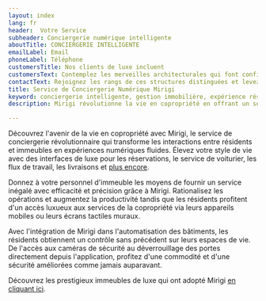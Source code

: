 ```yaml
---
layout: index
lang: fr
header:  Votre Service
subheader: Conciergerie numérique intelligente
aboutTitle: CONCIERGERIE INTELLIGENTE
emailLabel: Email
phoneLabel: Téléphone
customersTitle: Nos clients de luxe incluent
customersText: Contemplez les merveilles architecturales qui font confiance à Mirigi pour leur excellence opérationnelle. Ces bâtiments emblématiques font partie de notre clientèle estimée, montrant l'intégration transparente et l'efficacité supérieure que Mirigi apporte.
contactText: Rejoignez les rangs de ces structures distinguées et levez le potentiel de votre immeuble avec Mirigi. Contactez-nous via l'un de nos canaux pour planifier une démonstration et découvrir comment les services de conciergerie numérique de Mirigi peuvent dynamiser votre développement. Vivez la transformation et l'innovation que seul Mirigi peut offrir !
title: Service de Conciergerie Numérique Mirigi
keyword: conciergerie intelligente, gestion immobilière, expérience résident, immeuble intelligent, automatisation, vie de luxe
description: Mirigi révolutionne la vie en copropriété en offrant un service de conciergerie intelligente qui améliore les interactions entre les résidents et le bâtiment. Il fournit des interfaces de luxe pour divers services tels que les réservations, le voiturier et les livraisons, accessibles via des appareils mobiles ou des panneaux tactiles muraux. Mirigi permet au personnel du bâtiment d'offrir un service exceptionnel de manière efficace, optimisant les opérations et augmentant la productivité. Avec l'intégration dans l'automatisation du bâtiment, les résidents bénéficient d'un contrôle sans précédent sur leurs espaces de vie, y compris des fonctionnalités de sécurité.

---
```

Découvrez l'avenir de la vie en copropriété avec Mirigi, le service de conciergerie révolutionnaire qui transforme les interactions entre résidents et immeubles en expériences numériques fluides. Élevez votre style de vie avec des interfaces de luxe pour les réservations, le service de voiturier, les flux de travail, les livraisons et <a href='#features' class='js-scroll-trigger'>plus encore</a>.

Donnez à votre personnel d'immeuble les moyens de fournir un service inégalé avec efficacité et précision grâce à Mirigi. Rationalisez les opérations et augmentez la productivité tandis que les résidents profitent d'un accès luxueux aux services de la copropriété via leurs appareils mobiles ou leurs écrans tactiles muraux.

Avec l'intégration de Mirigi dans l'automatisation des bâtiments, les résidents obtiennent un contrôle sans précédent sur leurs espaces de vie. De l'accès aux caméras de sécurité au déverrouillage des portes directement depuis l'application, profitez d'une commodité et d'une sécurité améliorées comme jamais auparavant.

Découvrez les prestigieux immeubles de luxe qui ont adopté Mirigi <a href='#customers' class='js-scroll-trigger'>en cliquant ici</a>.

